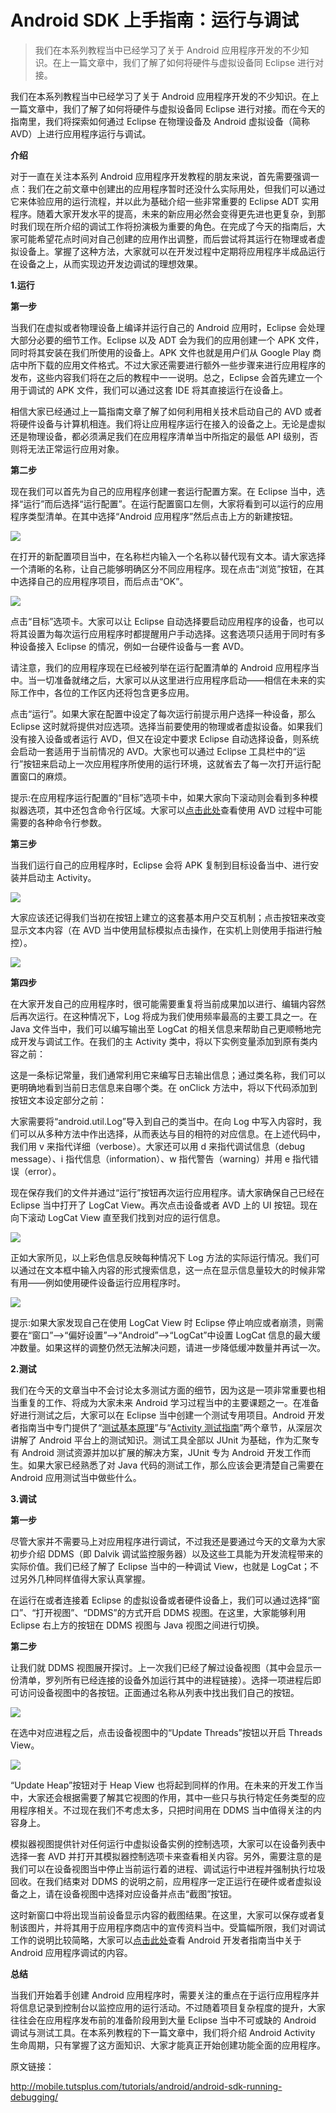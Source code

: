 # Android SDK 上手指南：运行与调试

> 我们在本系列教程当中已经学习了关于 Android 应用程序开发的不少知识。在上一篇文章中，我们了解了如何将硬件与虚拟设备同 Eclipse 进行对接。

我们在本系列教程当中已经学习了关于 Android 应用程序开发的不少知识。在上一篇文章中，我们了解了如何将硬件与虚拟设备同 Eclipse 进行对接。而在今天的指南里，我们将探索如何通过 Eclipse 在物理设备及 Android 虚拟设备（简称 AVD）上进行应用程序运行与调试。

**介绍**

对于一直在关注本系列 Android 应用程序开发教程的朋友来说，首先需要强调一点：我们在之前文章中创建出的应用程序暂时还没什么实际用处，但我们可以通过它来体验应用的运行流程，并以此为基础介绍一些非常重要的 Eclipse ADT 实用程序。随着大家开发水平的提高，未来的新应用必然会变得更先进也更复杂，到那时我们现在所介绍的调试工作将扮演极为重要的角色。在完成了今天的指南后，大家可能希望花点时间对自己创建的应用作出调整，而后尝试将其运行在物理或者虚拟设备上。掌握了这种方法，大家就可以在开发过程中定期将应用程序半成品运行在设备之上，从而实现边开发边调试的理想效果。

**1.运行**

**第一步**

当我们在虚拟或者物理设备上编译并运行自己的 Android 应用时，Eclipse 会处理大部分必要的细节工作。Eclipse 以及 ADT 会为我们的应用创建一个 APK 文件，同时将其安装在我们所使用的设备上。APK 文件也就是用户们从 Google Play 商店中所下载的应用文件格式。不过大家还需要进行额外一些步骤来进行应用程序的发布，这些内容我们将在之后的教程中一一说明。总之，Eclipse 会首先建立一个用于调试的 APK 文件，我们可以通过这套 IDE 将其直接运行在设备上。

相信大家已经通过上一篇指南文章了解了如何利用相关技术启动自己的 AVD 或者将硬件设备与计算机相连。我们将让应用程序运行在接入的设备之上。无论是虚拟还是物理设备，都必须满足我们在应用程序清单当中所指定的最低 API 级别，否则将无法正常运行应用对象。

**第二步**

现在我们可以首先为自己的应用程序创建一套运行配置方案。在 Eclipse 当中，选择“运行”而后选择“运行配置”。在运行配置窗口左侧，大家将看到可以运行的应用程序类型清单。在其中选择“Android 应用程序”然后点击上方的新建按钮。

![](images/21.png)

在打开的新配置项目当中，在名称栏内输入一个名称以替代现有文本。请大家选择一个清晰的名称，让自己能够明确区分不同应用程序。现在点击“浏览”按钮，在其中选择自己的应用程序项目，而后点击“OK”。

![](images/22.png)

点击“目标”选项卡。大家可以让 Eclipse 自动选择要启动应用程序的设备，也可以将其设置为每次运行应用程序时都提醒用户手动选择。这套选项只适用于同时有多种设备接入 Eclipse 的情况，例如一台硬件设备与一套 AVD。

请注意，我们的应用程序现在已经被列举在运行配置清单的 Android 应用程序当中。当一切准备就绪之后，大家可以从这里进行应用程序启动——相信在未来的实际工作中，各位的工作区内还将包含更多应用。

点击“运行”。如果大家在配置中设定了每次运行前提示用户选择一种设备，那么 Eclipse 这时就将提供对应选项。选择当前要使用的物理或者虚拟设备。如果我们没有接入设备或者运行 AVD，但又在设定中要求 Eclipse 自动选择设备，则系统会启动一套适用于当前情况的 AVD。大家也可以通过 Eclipse 工具栏中的“运行”按钮来启动上一次应用程序所使用的运行环境，这就省去了每一次打开运行配置窗口的麻烦。

提示:在应用程序运行配置的“目标”选项卡中，如果大家向下滚动则会看到多种模拟器选项，其中还包含命令行区域。大家可以[点击此处](http://developer.android.com/tools/help/emulator.html)查看使用 AVD 过程中可能需要的各种命令行参数。

**第三步**

当我们运行自己的应用程序时，Eclipse 会将 APK 复制到目标设备当中、进行安装并启动主 Activity。

![](images/23.png)

大家应该还记得我们当初在按钮上建立的这套基本用户交互机制；点击按钮来改变显示文本内容（在 AVD 当中使用鼠标模拟点击操作，在实机上则使用手指进行触控）。

![](images/24.png)

**第四步**

在大家开发自己的应用程序时，很可能需要重复将当前成果加以进行、编辑内容然后再次运行。在这种情况下，Log 将成为我们使用频率最高的主要工具之一。在 Java 文件当中，我们可以编写输出至 LogCat 的相关信息来帮助自己更顺畅地完成开发与调试工作。在我们的主 Activity 类中，将以下实例变量添加到原有类内容之前：

这是一条标记常量，我们通常利用它来编写日志输出信息；通过类名称，我们可以更明确地看到当前日志信息来自哪个类。在 onClick 方法中，将以下代码添加到按钮文本设定部分之前：

大家需要将“android.util.Log”导入到自己的类当中。在向 Log 中写入内容时，我们可以从多种方法中作出选择，从而表达与目的相符的对应信息。在上述代码中，我们用 v 来指代详细（verbose）。大家还可以用 d 来指代调试信息（debug message）、i 指代信息（information）、w 指代警告（warning）并用 e 指代错误（error）。

现在保存我们的文件并通过“运行”按钮再次运行应用程序。请大家确保自己已经在 Eclipse 当中打开了 LogCat View。再次点击设备或者 AVD 上的 UI 按钮。现在向下滚动 LogCat View 直至我们找到对应的运行信息。

![](images/25.png)

正如大家所见，以上彩色信息反映每种情况下 Log 方法的实际运行情况。我们可以通过在文本框中输入内容的形式搜索信息，这一点在显示信息量较大的时候非常有用——例如使用硬件设备运行应用程序时。

![](images/26.png)

提示:如果大家发现自己在使用 LogCat View 时 Eclipse 停止响应或者崩溃，则需要在“窗口”——>“偏好设置”——>“Android”——>“LogCat”中设置 LogCat 信息的最大缓冲数量。如果这样的调整仍然无法解决问题，请进一步降低缓冲数量并再试一次。

**2.测试**

我们在今天的文章当中不会讨论太多测试方面的细节，因为这是一项非常重要也相当重复的工作、将成为大家未来 Android 学习过程当中的主要课题之一。在准备好进行测试之后，大家可以在 Eclipse 当中创建一个测试专用项目。Android 开发者指南当中专门提供了“[测试基本原理](http://developer.android.com/tools/testing/testing_android.html)”与“[Activity 测试指南](http://developer.android.com/tools/testing/activity_test.html)”两个章节，从深层次讲解了 Android 平台上的测试知识。测试工具全部以 JUnit 为基础，作为汇聚专有 Android 测试资源并加以扩展的解决方案，JUnit 专为 Android 开发工作而生。如果大家已经熟悉了对 Java 代码的测试工作，那么应该会更清楚自己需要在 Android 应用测试当中做些什么。

**3.调试**

**第一步**

尽管大家并不需要马上对应用程序进行调试，不过我还是要通过今天的文章为大家初步介绍 DDMS（即 Dalvik 调试监控服务器）以及这些工具能为开发流程带来的实际价值。我们已经了解了 Eclipse 当中的一种调试 View，也就是 LogCat；不过另外几种同样值得大家认真掌握。

在运行在或者连接着 Eclipse 的虚拟设备或者硬件设备上，我们可以通过选择“窗口”、“打开视图”、“DDMS”的方式开启 DDMS 视图。在这里，大家能够利用 Eclipse 右上方的按钮在 DDMS 视图与 Java 视图之间进行切换。

**第二步**

让我们就 DDMS 视图展开探讨。上一次我们已经了解过设备视图（其中会显示一份清单，罗列所有已经连接的设备外加运行其中的进程链接）。选择一项进程后即可访问设备视图中的各按钮。正面通过名称从列表中找出我们自己的按钮。

![](images/27.png)

在选中对应进程之后，点击设备视图中的“Update Threads”按钮以开启 Threads View。

![](images/28.png)

“Update Heap”按钮对于 Heap View 也将起到同样的作用。在未来的开发工作当中，大家还会根据需要了解其它视图的作用，其中一些只与执行特定任务类型的应用程序相关。不过现在我们不考虑太多，只把时间用在 DDMS 当中值得关注的内容身上。

模拟器视图提供针对任何运行中虚拟设备实例的控制选项，大家可以在设备列表中选择一套 AVD 并打开其模拟器控制选项卡来查看相关内容。另外，需要注意的是我们可以在设备视图当中停止当前运行着的进程、调试运行中进程并强制执行垃圾回收。在我们结束对 DDMS 的说明之前，应用程序一定正运行在硬件或者虚拟设备之上，请在设备视图中选择对应设备并点击“截图”按钮。

这时新窗口中将出现当前设备显示内容的截图结果。在这里，大家可以保存或者复制该图片，并将其用于应用程序商店中的宣传资料当中。受篇幅所限，我们对调试工作的说明比较简略，大家可以[点击此处](http://developer.android.com/tools/debugging/index.html)查看 Android 开发者指南当中关于 Android 应用程序调试的内容。

**总结**

当我们开始着手创建 Android 应用程序时，需要关注的重点在于运行应用程序并将信息记录到控制台以监控应用的运行活动。不过随着项目复杂程度的提升，大家往往会在应用程序发布前的准备阶段用到大量 Eclipse 当中不可或缺的 Android 调试与测试工具。在本系列教程的下一篇文章中，我们将介绍 Android Activity 生命周期，只有掌握了这方面知识、大家才能真正开始创建功能全面的应用程序。

原文链接：

http://mobile.tutsplus.com/tutorials/android/android-sdk-running-debugging/